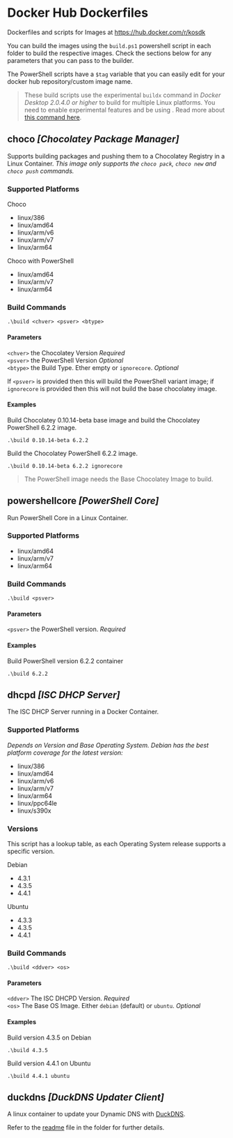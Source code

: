 # Docker Hub Dockerfiles
Dockerfiles and scripts for Images at https://hub.docker.com/r/kosdk

You can build the images using the `build.ps1` powershell script in each folder to build the respective images. Check the sections below for any parameters that you can pass to the builder.

The PowerShell scripts have a `$tag` variable that you can easily edit for your docker hub repository/custom image name.

> These build scripts use the experimental `buildx` command in _Docker Desktop 2.0.4.0 or higher_ to build for multiple Linux platforms. You need to enable experimental features and be using . Read more about [this command here](https://docs.docker.com/buildx/working-with-buildx/).

## choco _[Chocolatey Package Manager]_
Supports building packages and pushing them to a Chocolatey Registry in a Linux Container. _This image only supports the `choco pack`, `choco new` and `choco push` commands._

### Supported Platforms
Choco
* linux/386
* linux/amd64
* linux/arm/v6
* linux/arm/v7
* linux/arm64

Choco with PowerShell
* linux/amd64
* linux/arm/v7
* linux/arm64

### Build Commands
```
.\build <chver> <psver> <btype>
```

#### Parameters
`<chver>` the Chocolatey Version _Required_  
`<psver>` the PowerShell Version _Optional_  
`<btype>` the Build Type. Ether empty or `ignorecore`. _Optional_

If `<psver>` is provided then this will build the PowerShell variant image; if `ignorecore` is provided then this will not build the base chocolatey image.

#### Examples
Build Chocolatey 0.10.14-beta base image and build the Chocolatey PowerShell 6.2.2 image.
```
.\build 0.10.14-beta 6.2.2
```

Build the Chocolatey PowerShell 6.2.2 image.
```
.\build 0.10.14-beta 6.2.2 ignorecore
```
> The PowerShell image needs the Base Chocolatey Image to build.

## powershellcore _[PowerShell Core]_
Run PowerShell Core in a Linux Container.

### Supported Platforms
* linux/amd64
* linux/arm/v7
* linux/arm64

### Build Commands
```
.\build <psver>
```

#### Parameters
`<psver>` the PowerShell version. _Required_

#### Examples
Build PowerShell version 6.2.2 container
```
.\build 6.2.2
```

## dhcpd _[ISC DHCP Server]_
The ISC DHCP Server running in a Docker Container.

### Supported Platforms
_Depends on Version and Base Operating System. Debian has the best platform coverage for the latest version:_

* linux/386
* linux/amd64
* linux/arm/v6
* linux/arm/v7
* linux/arm64
* linux/ppc64le
* linux/s390x

### Versions
This script has a lookup table, as each Operating System release supports a specific version.

Debian
* 4.3.1
* 4.3.5
* 4.4.1

Ubuntu
* 4.3.3
* 4.3.5
* 4.4.1

### Build Commands
```
.\build <ddver> <os>
```

#### Parameters
`<ddver>` The ISC DHCPD Version. _Required_  
`<os>` The Base OS Image. Either `debian` (default) or `ubuntu`. _Optional_

#### Examples
Build version 4.3.5 on Debian
```
.\build 4.3.5
```

Build version 4.4.1 on Ubuntu
```
.\build 4.4.1 ubuntu
```

## duckdns _[DuckDNS Updater Client]_
A linux container to update your Dynamic DNS with [DuckDNS](www.duckdns.org).

Refer to the [readme](duckdns/README.md) file in the folder for further details.